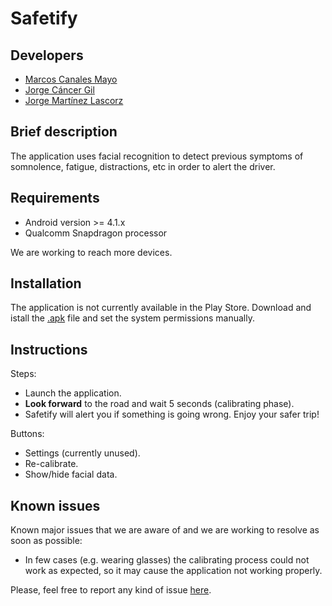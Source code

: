 # Safetify

## Developers
* [Marcos Canales Mayo](https://github.com/MarcosCM) 
* [Jorge Cáncer Gil](https://github.com/jorcox)
* [Jorge Martínez Lascorz](https://github.com/JorgeCoke)

## Brief description
The application uses facial recognition to detect previous symptoms of somnolence, fatigue, distractions, etc in order to alert the driver.

## Requirements
* Android version >= 4.1.x
* Qualcomm Snapdragon processor

We are working to reach more devices.

## Installation
The application is not currently available in the Play Store. Download and istall the [.apk](https://github.com/MarcosCM/Safetify/raw/master/Safetify.apk) file and set the system permissions manually.

## Instructions
Steps:
* Launch the application.
* **Look forward** to the road and wait 5 seconds (calibrating phase).
* Safetify will alert you if something is going wrong. Enjoy your safer trip!

Buttons:
* Settings (currently unused).
* Re-calibrate.
* Show/hide facial data.

## Known issues
Known major issues that we are aware of and we are working to resolve as soon as possible:
* In few cases (e.g. wearing glasses) the calibrating process could not work as expected, so it may cause the application not working properly.

Please, feel free to report any kind of issue [here](https://github.com/MarcosCM/Safetify/issues/new).
